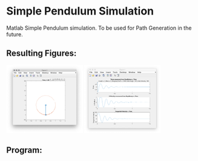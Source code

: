 # Simple Pendulum Simulation
Matlab Simple Pendulum simulation. To be used for Path Generation in the future.

## Resulting Figures:
<div>
<img src="https://github.com/davinbirdi/simple_pendulum/blob/main/pendulum1.png?raw=true" width="40%">
<img src="https://github.com/davinbirdi/simple_pendulum/blob/main/pendulum2.png?raw=true" width="40%">
</div>

## Program:
